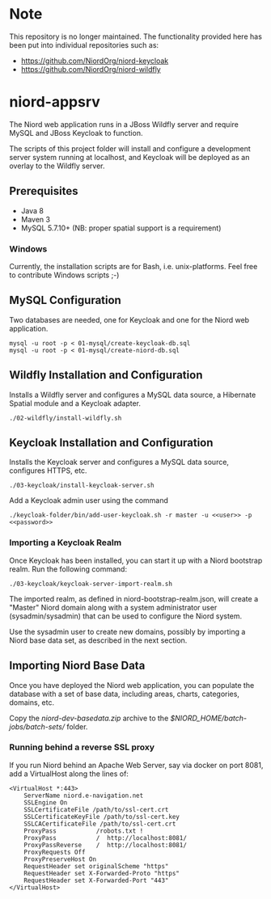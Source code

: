 # Note
This repository is no longer maintained. The functionality provided here has been put into individual repositories such as:
* https://github.com/NiordOrg/niord-keycloak
* https://github.com/NiordOrg/niord-wildfly

# niord-appsrv

The Niord web application runs in a JBoss Wildfly server and require MySQL and JBoss Keycloak to function.

The scripts of this project folder will install and configure a development server system running at localhost, 
and Keycloak will be deployed as an overlay to the Wildfly server.

## Prerequisites

* Java 8
* Maven 3
* MySQL 5.7.10+ (NB: proper spatial support is a requirement)


### Windows

Currently, the installation scripts are for Bash, i.e. unix-platforms. Feel free to contribute Windows scripts ;-)


## MySQL Configuration

Two databases are needed, one for Keycloak and one for the Niord web application.

    mysql -u root -p < 01-mysql/create-keycloak-db.sql
    mysql -u root -p < 01-mysql/create-niord-db.sql


## Wildfly Installation and Configuration

Installs a Wildfly server and configures a MySQL data source, a Hibernate Spatial module and a Keycloak adapter.

    ./02-wildfly/install-wildfly.sh


## Keycloak Installation and Configuration

Installs the Keycloak server and configures a MySQL data source, configures HTTPS, etc.

    ./03-keycloak/install-keycloak-server.sh

Add a Keycloak admin user using the command

    ./keycloak-folder/bin/add-user-keycloak.sh -r master -u <<user>> -p <<password>>

### Importing a Keycloak Realm

Once Keycloak has been installed, you can start it up with a Niord bootstrap realm. Run the following command:

    ./03-keycloak/keycloak-server-import-realm.sh

The imported realm, as defined in niord-bootstrap-realm.json, will create a "Master" Niord domain along with a
system administrator user (sysadmin/sysadmin) that can be used to configure the Niord system.

Use the sysadmin user to create new domains, possibly by importing a Niord base data set, as described in the next section.


## Importing Niord Base Data

Once you have deployed the Niord web application, you can populate the database with a set of base data, including
areas, charts, categories, domains, etc.

Copy the *niord-dev-basedata.zip* archive to the *$NIORD_HOME/batch-jobs/batch-sets/* folder.


### Running behind a reverse SSL proxy

If you run Niord behind an Apache Web Server, say via docker on port 8081, add a VirtualHost along the lines of:

    <VirtualHost *:443>
        ServerName niord.e-navigation.net
        SSLEngine On
        SSLCertificateFile /path/to/ssl-cert.crt
        SSLCertificateKeyFile /path/to/ssl-cert.key
        SSLCACertificateFile /path/to/ssl-cert.crt
        ProxyPass           /robots.txt !
        ProxyPass           /  http://localhost:8081/
        ProxyPassReverse    /  http://localhost:8081/
        ProxyRequests Off
        ProxyPreserveHost On
        RequestHeader set originalScheme "https"
        RequestHeader set X-Forwarded-Proto "https"
        RequestHeader set X-Forwarded-Port "443"
    </VirtualHost>
